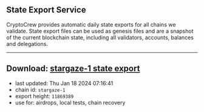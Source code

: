 ## State Export Service
CryptoCrew provides automatic daily state exports for all chains we validate. State export files can be used as genesis files and are a snapshot of the current blockchain state, including all validators, accounts, balances and delegations.

---
**Download: [stargaze-1 state export](https://dl.ccvalidators.com/SERVICE/stargaze/stargaze-1_export_11869389.json)**
---

- last updated: Thu Jan 18 2024 07:16:41
- chain id: `stargaze-1`
- export height: `11869389`
- use for: airdrops, local tests, chain recovery

